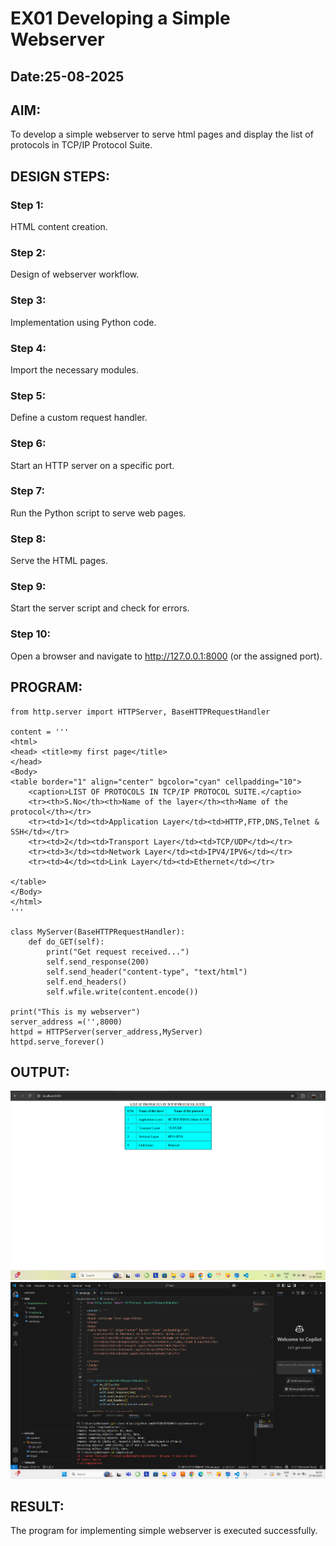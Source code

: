 # EX01 Developing a Simple Webserver
## Date:25-08-2025

## AIM:
To develop a simple webserver to serve html pages and display the list of protocols in TCP/IP Protocol Suite.

## DESIGN STEPS:
### Step 1: 
HTML content creation.

### Step 2:
Design of webserver workflow.

### Step 3:
Implementation using Python code.

### Step 4:
Import the necessary modules.

### Step 5:
Define a custom request handler.

### Step 6:
Start an HTTP server on a specific port.

### Step 7:
Run the Python script to serve web pages.

### Step 8:
Serve the HTML pages.

### Step 9:
Start the server script and check for errors.

### Step 10:
Open a browser and navigate to http://127.0.0.1:8000 (or the assigned port).

## PROGRAM:
```
from http.server import HTTPServer, BaseHTTPRequestHandler

content = '''
<html>
<head> <title>my first page</title>
</head>
<Body>
<table border="1" align="center" bgcolor="cyan" cellpadding="10">
    <caption>LIST OF PROTOCOLS IN TCP/IP PROTOCOL SUITE.</captio>
    <tr><th>S.No</th><th>Name of the layer</th><th>Name of the protocol</th></tr>
    <tr><td>1</td><td>Application Layer</td><td>HTTP,FTP,DNS,Telnet & SSH</td></tr>
    <tr><td>2</td><td>Transport Layer</td><td>TCP/UDP</td></tr>
    <tr><td>3</td><td>Network Layer</td><td>IPV4/IPV6</td></tr>
    <tr><td>4</td><td>Link Layer</td><td>Ethernet</td></tr>

</table>
</Body>
</html>
'''

class MyServer(BaseHTTPRequestHandler):
    def do_GET(self):
        print("Get request received...")
        self.send_response(200) 
        self.send_header("content-type", "text/html")       
        self.end_headers()
        self.wfile.write(content.encode())

print("This is my webserver") 
server_address =('',8000)
httpd = HTTPServer(server_address,MyServer)
httpd.serve_forever()
```


## OUTPUT:
![alt text](image.png)
![alt text](image-1.png)


## RESULT:
The program for implementing simple webserver is executed successfully.
